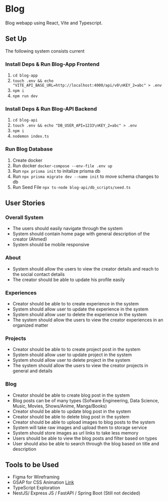 # Blog
Blog webapp using React, Vite and Typescript.

## Set Up

The following system consists current

### Install Deps & Run Blog-App Frontend

1. `cd blog-app`  
2. `touch .env && echo "VITE_API_BASE_URL=http://localhost:4000/api/v0\nKEY_2=abc" > .env`   
3. `npm i`  
4. `npm run dev`

### Install Deps & Run Blog-API Backend

1. `cd blog-api`  
2. `touch .env && echo "DB_USER_API=1233\nKEY_2=abc" > .env`  
3. `npm i`  
4. `nodemon index.ts`

### Run Blog Database

1. Create docker
2. Run docker `docker-compose --env-file .env up`
3. Run `npx prisma init` to initalize prisma db
4. Run `npx prisma migrate dev --name init` to move schema changes to db
5. Run Seed File `npx ts-node blog-api/db_scripts/seed.ts`


## User Stories

### Overall System

- The users should easily navigate through the system
- System should contain home page with general description of the creator (Ahmed)
- System should be mobile responsive


### About

- System should allow the users to view the creator details and reach to the social contact details
- The creator should be able to update his profile easily

### Experiences

- Creator should be able to to create experience in the system
- System should allow user to update the experience in the system
- System should allow user to delete the experience in the system
- The system should allow the users to view the creator experiences in an organized matter

### Projects
- Creator should be able to to create project post in the system
- System should allow user to update project in the system
- System should allow user to delete project in the system
- The system should allow the users to view the creator projects in general and details

### Blog
- Creator should be able to create blog post in the system
- Blog posts can be of many types (Sofware Engineering, Data Science, Music, Movies, Shows/Anime, Manga/Books)
- Creator should be able to update blog post in the system
- Creator should be able to delete blog post in the system
- Creator should be able to upload images to blog posts to the system
- System will take raw images and upload them to storage service
- System should store images as url links to take less memory
- Users should be able to view the blog posts and filter based on types
- User should also be able to search through the blog based on title and description

## Tools to be Used

- Figma for Wireframing
- GSAP for CSS Animation [Link](https://gsap.com/docs/v3/GSAP/CorePlugins/CSS/)
- TypeScript Exploration
- NestJS/ Express JS / FastAPI / Spring Boot (Still not decided) 
